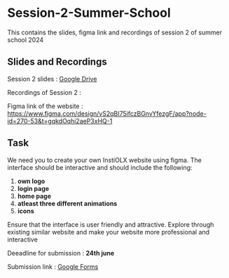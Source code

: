 # Session-2-Summer-School
 This contains the slides, figma link and recordings of session 2 of summer school 2024
 
## Slides and Recordings  
 Session 2 slides : [Google Drive](https://1drv.ms/p/c/de50d331684fab25/EZOw2AoznCNLpgdKsADsugYBhosEMBgGLkkxxDEI4NAELQ?e=1iwvfA)

 Recordings of Session 2 :

 Figma link of the website : https://www.figma.com/design/vS2qBI75ifczBGnvYfezgF/app?node-id=270-53&t=gqkdOqhi2aeP3xHQ-1

 ## Task 

 We need you to create your own InstiOLX website using figma. The interface should be interactive and should include the following:
 1. **own logo**
 2. **login page**
 3. **home page**
 4. **atleast three different animations**
 5. **icons**

 Ensure that the interface is user friendly and attractive. Explore through existing similar website and make your website more professional and interactive 

 Deeadline for submission : **24th june**

 Submission link : [Google Forms](https://forms.gle/xbWPxV455UTyYJrs7)
